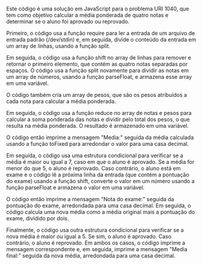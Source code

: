 Este código é uma solução em JavaScript para o problema URI 1040, que tem como objetivo calcular a média ponderada de quatro notas e determinar se o aluno foi aprovado ou reprovado.

Primeiro, o código usa a função require para ler a entrada de um arquivo de entrada padrão (/dev/stdin) e, em seguida, divide o conteúdo da entrada em um array de linhas, usando a função split.

Em seguida, o código usa a função shift no array de linhas para remover e retornar o primeiro elemento, que contém as quatro notas separadas por espaços. O código usa a função split novamente para dividir as notas em um array de números, usando a função parseFloat, e armazena esse array em uma variável.

O código também cria um array de pesos, que são os pesos atribuídos a cada nota para calcular a média ponderada.

Em seguida, o código usa a função reduce no array de notas e pesos para calcular a soma ponderada das notas e dividir pelo total dos pesos, o que resulta na média ponderada. O resultado é armazenado em uma variável.

O código então imprime a mensagem "Media:" seguida da média calculada usando a função toFixed para arredondar o valor para uma casa decimal.

Em seguida, o código usa uma estrutura condicional para verificar se a média é maior ou igual a 7, caso em que o aluno é aprovado. Se a média for menor do que 5, o aluno é reprovado. Caso contrário, o aluno está em exame e o código lê a próxima linha da entrada (que contém a pontuação do exame) usando a função shift, converte o valor em um número usando a função parseFloat e armazena o valor em uma variável.

O código então imprime a mensagem "Nota do exame:" seguida da pontuação do exame, arredondada para uma casa decimal. Em seguida, o código calcula uma nova média como a média original mais a pontuação do exame, dividido por dois.

Finalmente, o código usa outra estrutura condicional para verificar se a nova média é maior ou igual a 5. Se sim, o aluno é aprovado. Caso contrário, o aluno é reprovado. Em ambos os casos, o código imprime a mensagem correspondente e, em seguida, imprime a mensagem "Media final:" seguida da nova média, arredondada para uma casa decimal.